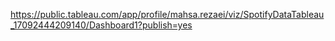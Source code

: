 https://public.tableau.com/app/profile/mahsa.rezaei/viz/SpotifyDataTableau_17092444209140/Dashboard1?publish=yes
